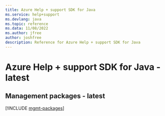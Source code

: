 ```yaml
---
title: Azure Help + support SDK for Java
ms.service: help+support
ms.devlang: java
ms.topic: reference
ms.data: 11/08/2022
ms.author: jfree
author: joshfree
description: Reference for Azure Help + support SDK for Java
---
```

# Azure Help + support SDK for Java - latest

## Management packages - latest
[!INCLUDE [mgmt-packages](help-+-support-mgmt-index.md)]